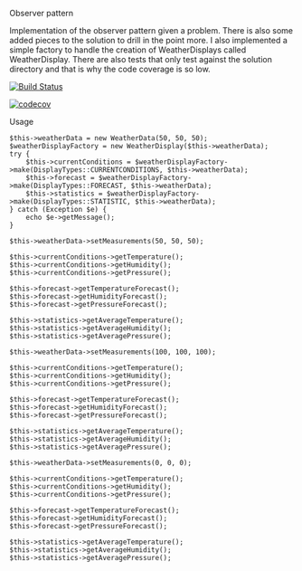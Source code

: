 Observer pattern

Implementation of the observer pattern given a problem. There is also some added pieces to the solution to drill in the point more. I also implemented a simple factory to handle the creation of WeatherDisplays called WeatherDisplay. There are also tests that only test against the solution directory and that is why the code coverage is so low. 

[![Build Status](https://travis-ci.org/amacsmith/observer-pattern.svg?branch=main)](https://travis-ci.org/amacsmith/observer-pattern)

[![codecov](https://codecov.io/gh/amacsmith/observer-pattern/branch/main/graph/badge.svg)](https://codecov.io/gh/amacsmith/observer-pattern)


Usage

```
$this->weatherData = new WeatherData(50, 50, 50);
$weatherDisplayFactory = new WeatherDisplay($this->weatherData);
try {
    $this->currentConditions = $weatherDisplayFactory->make(DisplayTypes::CURRENTCONDITIONS, $this->weatherData);
    $this->forecast = $weatherDisplayFactory->make(DisplayTypes::FORECAST, $this->weatherData);
    $this->statistics = $weatherDisplayFactory->make(DisplayTypes::STATISTIC, $this->weatherData);
} catch (Exception $e) {
    echo $e->getMessage();
}

$this->weatherData->setMeasurements(50, 50, 50);
        
$this->currentConditions->getTemperature();
$this->currentConditions->getHumidity();
$this->currentConditions->getPressure();

$this->forecast->getTemperatureForecast();
$this->forecast->getHumidityForecast();
$this->forecast->getPressureForecast();

$this->statistics->getAverageTemperature();
$this->statistics->getAverageHumidity();
$this->statistics->getAveragePressure();

$this->weatherData->setMeasurements(100, 100, 100);

$this->currentConditions->getTemperature();
$this->currentConditions->getHumidity();
$this->currentConditions->getPressure();

$this->forecast->getTemperatureForecast();
$this->forecast->getHumidityForecast();
$this->forecast->getPressureForecast();

$this->statistics->getAverageTemperature();
$this->statistics->getAverageHumidity();
$this->statistics->getAveragePressure();

$this->weatherData->setMeasurements(0, 0, 0);

$this->currentConditions->getTemperature();
$this->currentConditions->getHumidity();
$this->currentConditions->getPressure();

$this->forecast->getTemperatureForecast();
$this->forecast->getHumidityForecast();
$this->forecast->getPressureForecast();

$this->statistics->getAverageTemperature();
$this->statistics->getAverageHumidity();
$this->statistics->getAveragePressure();

```
